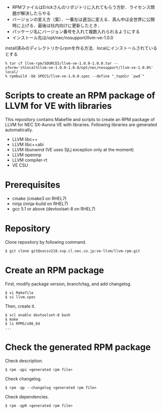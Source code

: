 - RPMファイルはErickさんのリポジトリに入れてもらう方針．ライセンス問題が解決したらやる
- バージョンの変え方（案）．一番左は適当に変える．真ん中は全世界に公開時に上げる．最後は社内向けに更新したとき．
- パッケージ名にバージョン番号を入れて複数入れられるようにする
- インストール先は/opt/nec/nosupport/llvm-ve-1.0.0

install済みのディレクトリからrpmを作る方法．localにインストールされているとする

```
% tar cf llvm-rpm/SOURCES/llvm-ve-1.0.0-1.0.0.tar --xform='s%local%llvm-ve-1.0.0-1.0.0/opt/nec/nosupport/llvm-ve-1.0.0%' local/
% rpmbuild -bb SPECS/llvm-ve-1.0.0.spec --define "_topdir `pwd`"
```


Scripts to create an RPM package of LLVM for VE with libraries
==============================================================

This repository contains Makefile and scripts to create an RPM package
of LLVM for NEC SX-Aurora VE with libraries.  Following libraries
are generated automatically.

- LLVM libc++
- LLVM libc++abi
- LLVM libunwind (VE uses SjLj exception only at the moment)
- LLVM openmp
- LLVM compiler-rt
- VE CSU

Prerequisites
=============

  - cmake (cmake3 on RHEL7)
  - ninja (ninja-build on RHEL7)
  - gcc 5.1 or above (devtoolset-8 on RHEL7)

Repository
==========

Clone repository by following command.

    $ git clone git@socsv218.svp.cl.nec.co.jp:ve-llvm/llvm-rpm.git

Create an RPM package
=====================

First, modify package version, branch/tag, and add changelog.

    $ vi Makefile
    $ vi llvm.spec

Then, create it.

    $ scl enable devtoolset-8 bash
    $ make
    $ ls RPMS/x86_64
    ...

Check the generated RPM package
===============================

Check description.

    $ rpm -qpi <generated rpm file>

Check changelog.

    $ rpm -qp --changelog <generated rpm file>

Check dependencies.

    $ rpm -qpR <generated rpm file>

